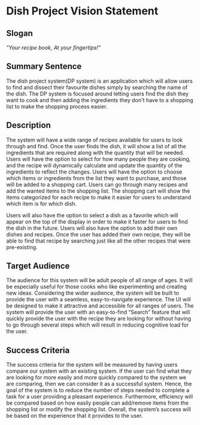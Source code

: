 # Dish Project Vision Statement 

## Slogan

*"Your recipe book, At your fingertips!"*

## Summary Sentence

The dish project system(DP system) is an application which will allow users to find and dissect their favourite dishes simply by searching the name of the dish. The DP system is focused around letting users find the dish they want to cook and then adding the ingredients they don't have to a shopping list to make the shopping process easier. 

## Description

The system will have a wide range of recipes available for users to look through and find. Once the user finds the dish, it will show a list of all the ingredients that are required along with the quantity that will be needed. Users will have the option to select for how many people they are cooking, and the recipe will dynamically calculate and update the quantity of the ingredients to reflect the changes.  Users will have the option to choose which items or ingredients from the list they want to purchase, and those will be added to a shopping cart. Users can go through many recipes and add the wanted items to the shopping list. The shopping cart will show the items categorized for each recipe to make it easier for users to understand which item is for which dish. 

Users will also have the option to select a dish as a favorite which will appear on the top of the display in order to make it faster for users to find the dish in the future. Users will also have the option to add their own dishes and recipes. Once the user has added their own recipe, they will be able to find that recipe by searching just like all the other recipes that were pre-existing. 

## Target Audience

The audience for this system will be adult people of all range of ages. It will be especially useful for those cooks who like experimenting and creating new ideas. Considering the wider audience, the system will be built to provide the user with a seamless, easy-to-navigate experience. The UI will be designed to make it attractive and accessible for all ranges of users. The system will provide the user with an easy-to-find “Search” feature that will quickly provide the user with the recipe they are looking for without having to go through several steps which will result in reducing cognitive load for the user. 

## Success Criteria

The success criteria for the system will be measured by having users compare our system with an existing system. If the user can find what they are looking for more easily and more quickly compared to the system we are comparing, then we can consider it as a successful system. Hence, the goal of the system is to reduce the number of steps needed to complete a task for a user providing a pleasant experience. Furthermore, efficiency will be compared based on how easily people can add/remove items from the shopping list or modify the shopping list. Overall, the system’s success will be based on the experience that it provides to the user. 


